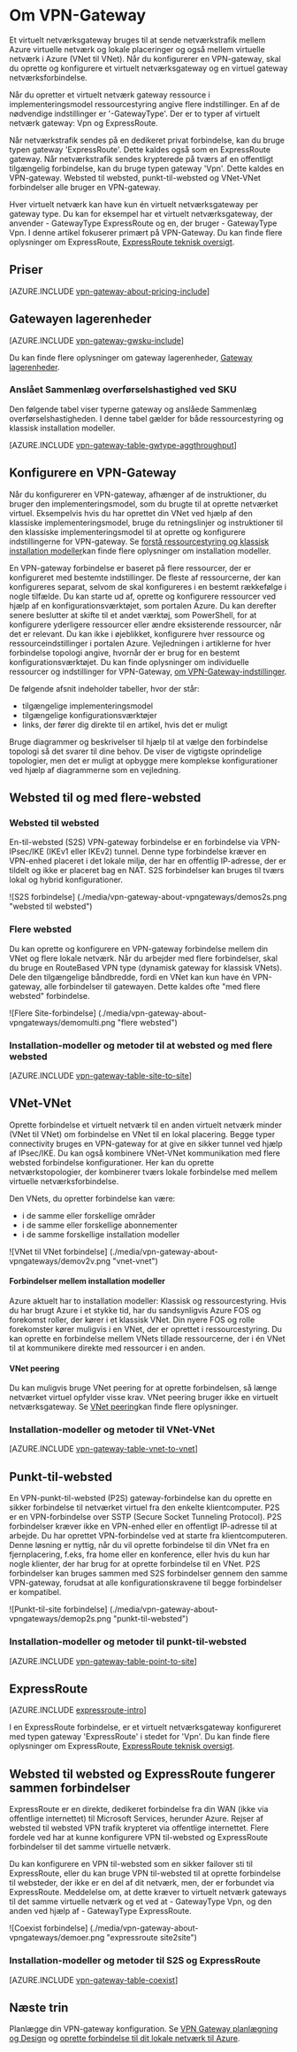 <properties 
   pageTitle="Om VPN-Gateway | Microsoft Azure"
   description="Få mere at vide om VPN-Gateway-forbindelser til Azure virtuelle netværk."
   services="vpn-gateway"
   documentationCenter="na"
   authors="cherylmc"
   manager="carmonm"
   editor=""
   tags="azure-resource-manager,azure-service-management"/>
<tags 
   ms.service="vpn-gateway"
   ms.devlang="na"
   ms.topic="get-started-article"
   ms.tgt_pltfrm="na"
   ms.workload="infrastructure-services"
   ms.date="10/18/2016"
   ms.author="cherylmc" />

# <a name="about-vpn-gateway"></a>Om VPN-Gateway


Et virtuelt netværksgateway bruges til at sende netværkstrafik mellem Azure virtuelle netværk og lokale placeringer og også mellem virtuelle netværk i Azure (VNet til VNet). Når du konfigurerer en VPN-gateway, skal du oprette og konfigurere et virtuelt netværksgateway og en virtuel gateway netværksforbindelse.

Når du opretter et virtuelt netværk gateway ressource i implementeringsmodel ressourcestyring angive flere indstillinger. En af de nødvendige indstillinger er '-GatewayType'. Der er to typer af virtuelt netværk gateway: Vpn og ExpressRoute. 

Når netværkstrafik sendes på en dedikeret privat forbindelse, kan du bruge typen gateway 'ExpressRoute'. Dette kaldes også som en ExpressRoute gateway. Når netværkstrafik sendes krypterede på tværs af en offentligt tilgængelig forbindelse, kan du bruge typen gateway 'Vpn'. Dette kaldes en VPN-gateway. Websted til websted, punkt-til-websted og VNet-VNet forbindelser alle bruger en VPN-gateway.

Hver virtuelt netværk kan have kun én virtuelt netværksgateway per gateway type. Du kan for eksempel har et virtuelt netværksgateway, der anvender - GatewayType ExpressRoute og en, der bruger - GatewayType Vpn. I denne artikel fokuserer primært på VPN-Gateway. Du kan finde flere oplysninger om ExpressRoute, [ExpressRoute teknisk oversigt](../expressroute/expressroute-introduction.md).

## <a name="pricing"></a>Priser

[AZURE.INCLUDE [vpn-gateway-about-pricing-include](../../includes/vpn-gateway-about-pricing-include.md)] 


## <a name="gateway-skus"></a>Gatewayen lagerenheder

[AZURE.INCLUDE [vpn-gateway-gwsku-include](../../includes/vpn-gateway-gwsku-include.md)]

Du kan finde flere oplysninger om gateway lagerenheder, [Gateway lagerenheder](vpn-gateway-about-vpn-gateway-settings.md#gwsku).

### <a name="estimated-aggregate-throughput-by-sku"></a>Anslået Sammenlæg overførselshastighed ved SKU

Den følgende tabel viser typerne gateway og anslåede Sammenlæg overførselshastigheden. I denne tabel gælder for både ressourcestyring og klassisk installation modeller.

[AZURE.INCLUDE [vpn-gateway-table-gwtype-aggthroughput](../../includes/vpn-gateway-table-gwtype-aggtput-include.md)] 

## <a name="configuring-a-vpn-gateway"></a>Konfigurere en VPN-Gateway

Når du konfigurerer en VPN-gateway, afhænger af de instruktioner, du bruger den implementeringsmodel, som du brugte til at oprette netværket virtuel. Eksempelvis hvis du har oprettet din VNet ved hjælp af den klassiske implementeringsmodel, bruge du retningslinjer og instruktioner til den klassiske implementeringsmodel til at oprette og konfigurere indstillingerne for VPN-gateway. Se [forstå ressourcestyring og klassisk installation modeller](../resource-manager-deployment-model.md)kan finde flere oplysninger om installation modeller.

En VPN-gateway forbindelse er baseret på flere ressourcer, der er konfigureret med bestemte indstillinger. De fleste af ressourcerne, der kan konfigureres separat, selvom de skal konfigureres i en bestemt rækkefølge i nogle tilfælde. Du kan starte ud af, oprette og konfigurere ressourcer ved hjælp af en konfigurationsværktøjet, som portalen Azure. Du kan derefter senere beslutter at skifte til et andet værktøj, som PowerShell, for at konfigurere yderligere ressourcer eller ændre eksisterende ressourcer, når det er relevant. Du kan ikke i øjeblikket, konfigurere hver ressource og ressourceindstillinger i portalen Azure. Vejledningen i artiklerne for hver forbindelse topologi angive, hvornår der er brug for en bestemt konfigurationsværktøjet. Du kan finde oplysninger om individuelle ressourcer og indstillinger for VPN-Gateway, [om VPN-Gateway-indstillinger](vpn-gateway-about-vpn-gateway-settings.md).

De følgende afsnit indeholder tabeller, hvor der står:

- tilgængelige implementeringsmodel
- tilgængelige konfigurationsværktøjer
- links, der fører dig direkte til en artikel, hvis det er muligt

Bruge diagrammer og beskrivelser til hjælp til at vælge den forbindelse topologi så det svarer til dine behov. De viser de vigtigste oprindelige topologier, men det er muligt at opbygge mere komplekse konfigurationer ved hjælp af diagrammerne som en vejledning.

## <a name="site-to-site-and-multi-site"></a>Websted til og med flere-websted

### <a name="site-to-site"></a>Websted til websted

En-til-websted (S2S) VPN-gateway forbindelse er en forbindelse via VPN-IPsec/IKE (IKEv1 eller IKEv2) tunnel. Denne type forbindelse kræver en VPN-enhed placeret i det lokale miljø, der har en offentlig IP-adresse, der er tildelt og ikke er placeret bag en NAT. S2S forbindelser kan bruges til tværs lokal og hybrid konfigurationer.   

![S2S forbindelse] (./media/vpn-gateway-about-vpngateways/demos2s.png "websted til websted")


### <a name="multi-site"></a>Flere websted

Du kan oprette og konfigurere en VPN-gateway forbindelse mellem din VNet og flere lokale netværk. Når du arbejder med flere forbindelser, skal du bruge en RouteBased VPN type (dynamisk gateway for klassisk VNets). Dele den tilgængelige båndbredde, fordi en VNet kan kun have én VPN-gateway, alle forbindelser til gatewayen. Dette kaldes ofte "med flere websted" forbindelse.
 

![Flere Site-forbindelse] (./media/vpn-gateway-about-vpngateways/demomulti.png "flere websted")

### <a name="deployment-models-and-methods-for-site-to-site-and-multi-site"></a>Installation-modeller og metoder til at websted og med flere websted

[AZURE.INCLUDE [vpn-gateway-table-site-to-site](../../includes/vpn-gateway-table-site-to-site-include.md)] 

## <a name="vnet-to-vnet"></a>VNet-VNet

Oprette forbindelse et virtuelt netværk til en anden virtuelt netværk minder (VNet til VNet) om forbindelse en VNet til en lokal placering. Begge typer connectivity bruges en VPN-gateway for at give en sikker tunnel ved hjælp af IPsec/IKE. Du kan også kombinere VNet-VNet kommunikation med flere websted forbindelse konfigurationer. Her kan du oprette netværkstopologier, der kombinerer tværs lokale forbindelse med mellem virtuelle netværksforbindelse.

Den VNets, du opretter forbindelse kan være:

- i de samme eller forskellige områder
- i de samme eller forskellige abonnementer 
- i de samme forskellige installation modeller


![VNet til VNet forbindelse] (./media/vpn-gateway-about-vpngateways/demov2v.png "vnet-vnet")

#### <a name="connections-between-deployment-models"></a>Forbindelser mellem installation modeller

Azure aktuelt har to installation modeller: Klassisk og ressourcestyring. Hvis du har brugt Azure i et stykke tid, har du sandsynligvis Azure FOS og forekomst roller, der kører i et klassisk VNet. Din nyere FOS og rolle forekomster kører muligvis i en VNet, der er oprettet i ressourcestyring. Du kan oprette en forbindelse mellem VNets tillade ressourcerne, der i én VNet til at kommunikere direkte med ressourcer i en anden.

#### <a name="vnet-peering"></a>VNet peering

Du kan muligvis bruge VNet peering for at oprette forbindelsen, så længe netværket virtuel opfylder visse krav. VNet peering bruger ikke en virtuelt netværksgateway. Se [VNet peering](../virtual-network/virtual-network-peering-overview.md)kan finde flere oplysninger.


### <a name="deployment-models-and-methods-for-vnet-to-vnet"></a>Installation-modeller og metoder til VNet-VNet

[AZURE.INCLUDE [vpn-gateway-table-vnet-to-vnet](../../includes/vpn-gateway-table-vnet-to-vnet-include.md)] 


## <a name="point-to-site"></a>Punkt-til-websted

En VPN-punkt-til-websted (P2S) gateway-forbindelse kan du oprette en sikker forbindelse til netværket virtuel fra den enkelte klientcomputer. P2S er en VPN-forbindelse over SSTP (Secure Socket Tunneling Protocol). P2S forbindelser kræver ikke en VPN-enhed eller en offentligt IP-adresse til at arbejde. Du har oprettet VPN-forbindelse ved at starte fra klientcomputeren. Denne løsning er nyttig, når du vil oprette forbindelse til din VNet fra en fjernplacering, f.eks, fra home eller en konference, eller hvis du kun har nogle klienter, der har brug for at oprette forbindelse til en VNet. P2S forbindelser kan bruges sammen med S2S forbindelser gennem den samme VPN-gateway, forudsat at alle konfigurationskravene til begge forbindelser er kompatibel.


![Punkt-til-site forbindelse] (./media/vpn-gateway-about-vpngateways/demop2s.png "punkt-til-websted")

### <a name="deployment-models-and-methods-for-point-to-site"></a>Installation-modeller og metoder til punkt-til-websted

[AZURE.INCLUDE [vpn-gateway-table-point-to-site](../../includes/vpn-gateway-table-point-to-site-include.md)] 


## <a name="expressroute"></a>ExpressRoute

[AZURE.INCLUDE [expressroute-intro](../../includes/expressroute-intro-include.md)]

I en ExpressRoute forbindelse, er et virtuelt netværksgateway konfigureret med typen gateway 'ExpressRoute' i stedet for 'Vpn'. Du kan finde flere oplysninger om ExpressRoute, [ExpressRoute teknisk oversigt](../expressroute/expressroute-introduction.md).


## <a name="site-to-site-and-expressroute-coexisting-connections"></a>Websted til websted og ExpressRoute fungerer sammen forbindelser

ExpressRoute er en direkte, dedikeret forbindelse fra din WAN (ikke via offentlige internettet) til Microsoft Services, herunder Azure. Rejser af websted til websted VPN trafik krypteret via offentlige internettet. Flere fordele ved har at kunne konfigurere VPN til-websted og ExpressRoute forbindelser til det samme virtuelle netværk.

Du kan konfigurere en VPN til-websted som en sikker failover sti til ExpressRoute, eller du kan bruge VPN til-websted til at oprette forbindelse til websteder, der ikke er en del af dit netværk, men, der er forbundet via ExpressRoute. Meddelelse om, at dette kræver to virtuelt netværk gateways til det samme virtuelle netværk og et ved at - GatewayType Vpn, og den anden ved hjælp af - GatewayType ExpressRoute.


![Coexist forbindelse] (./media/vpn-gateway-about-vpngateways/demoer.png "expressroute site2site")


### <a name="deployment-models-and-methods-for-s2s-and-expressroute"></a>Installation-modeller og metoder til S2S og ExpressRoute

[AZURE.INCLUDE [vpn-gateway-table-coexist](../../includes/vpn-gateway-table-coexist-include.md)] 


## <a name="next-steps"></a>Næste trin

Planlægge din VPN-gateway konfiguration. Se [VPN Gateway planlægning og Design](vpn-gateway-plan-design.md) og [oprette forbindelse til dit lokale netværk til Azure](../guidance/guidance-connecting-your-on-premises-network-to-azure.md).








 
